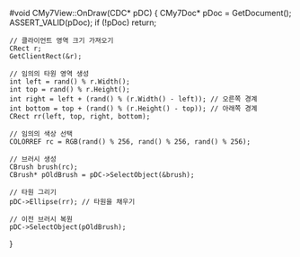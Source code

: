 #void CMy7View::OnDraw(CDC* pDC)
{
    CMy7Doc* pDoc = GetDocument();
    ASSERT_VALID(pDoc);
    if (!pDoc)
        return;

    // 클라이언트 영역 크기 가져오기
    CRect r;
    GetClientRect(&r);

    // 임의의 타원 영역 생성
    int left = rand() % r.Width();
    int top = rand() % r.Height();
    int right = left + (rand() % (r.Width() - left)); // 오른쪽 경계
    int bottom = top + (rand() % (r.Height() - top)); // 아래쪽 경계
    CRect rr(left, top, right, bottom);

    // 임의의 색상 선택
    COLORREF rc = RGB(rand() % 256, rand() % 256, rand() % 256);

    // 브러시 생성
    CBrush brush(rc);
    CBrush* pOldBrush = pDC->SelectObject(&brush);

    // 타원 그리기
    pDC->Ellipse(rr); // 타원을 채우기

    // 이전 브러시 복원
    pDC->SelectObject(pOldBrush);
}
